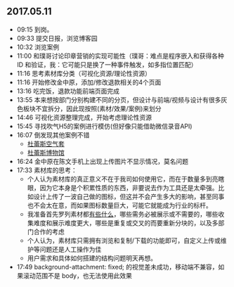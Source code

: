## 2017.05.11
* 09:15 到岗。
* 09:33 提交日报，浏览博客园
* 10:32 浏览案例
* 11:00 和璞哥讨论印章营销的实现可能性（璞哥：难点是程序嵌入和获得各种 ID 和验证，我：它可能只是换了一种事件触发，如多指位置匹配）
* 11:16 思考素材库分类（可视化资源/理论性资源）
* 11:16 开始修改金中原，添加/修改退款相关的4个页面
* 13:16 吃完饭，退款功能前端页面完成
* 13:55 本来想按部门分别构建不同的分页，但设计与前端/视频与设计有很多灰色板块不宜拆分，因此现按照(素材/效果/案例)来划分
* 14:46 可视化资源整理完成，开始考虑理论性资源
* 15:45 寻找吹气H5的案例进行模仿(但好像只能借助微信录音API)
* 16:07 倒发现其他案例不错
  * [杜蕾斯空气套](http://mobi.durex.com.cn/air/m/Index.htm)
  * [杜蕾斯博物馆](http://m.durex.com.cn/qr/artmuseum/)
* 16:24 金中原在陈文手机上出现上传图片不显示情况，莫名问题
* 17:33 素材库的思考：
  * 个人认为素材库的真正意义不在于我司如何使用它，而在于数量多到亮瞎眼，因为它本身是个积累性质的东西，非要说去作为工具还是太牵强。比如设计上传了一波自己做的图标，但这并不会产生多大的影响，甚至同事也不会太在意，而如果图标数量巨大，可能它就能成为行业的标杆。
  * 我准备首先罗列素材都[有些什么](http://naotu.baidu.com/file/604b9a7197b6528ae9cecd7ddbe6c40d?token=3ed908c94b1837f7)，哪些需务必被展示或不需要的，哪些收集难度和展示难度更大，哪些是重复或交叉的而要重新分块的，以及多部门合作的考虑
  * 个人认为，素材库只需拥有浏览和复制/下载的功能即可，自定义上传或维护等问题还是人工操作为佳
  * 用户需求和具体如何搭建的结构问题明天再想。
* 17:49 background-attachment: fixed; 的视觉差未成功，移动端不兼容，如果滚动范围不是 body，也无法使用此效果